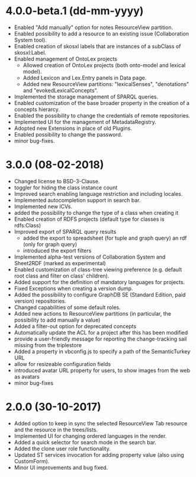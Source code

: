 # 4.0.0-beta.1 (dd-mm-yyyy)
  * Enabled "Add manually" option for notes ResourceView partition.
  * Enabled possibility to add a resource to an existing issue (Collaboration System tool).
  * Enabled creation of skosxl labels that are instances of a subClass of skosxl:Label.
  * Enabled management of OntoLex projects
    * Allowed creation of OntoLex projects (both onto-model and lexical model).
    * Added Lexicon and Lex.Entry panels in Data page.
    * Added new ResourceView partitions: "lexicalSenses", "denotations" and "evokedLexicalConcepts".
  * Implemented the storage management of SPARQL queries.
  * Enabled customization of the base broader property in the creation of a concepts hierarcy.
  * Enabled the possibility to change the credentials of remote repositories.
  * Implemented UI for the management of MetadataRegistry.
  * Adopted new Extensions in place of old Plugins.
  * Enabled possibility to change the password.
  * minor bug-fixes.

# 3.0.0 (08-02-2018)
  * Changed license to BSD-3-Clause.
  * toggler for hiding the class instance count
  * Improved search enabling language restriction and including locales.  
  * Implemented autocompletion support in search bar.
  * Implemented new ICVs.
  * added the possibility to change the type of a class when creating it
  * Enabled creation of RDFS projects (default type for classes is rdfs:Class)
  * Improved export of SPARQL query results
    * added the export to spreadsheet (for tuple and graph query) an rdf (only for graph query)
    * introduced the export filters  
  *	Implemented alpha-test versions of Collaboration System and Sheet2RDF (marked as experimental)
  * Enabled customization of class-tree viewing preference (e.g. default root class and filter on class' children).
  * Added support for the definition of mandatory languages for projects.
  * Fixed Exceptions when creating a version dump.
  * Added the possibility to configure GraphDB SE (Standard Edition, paid version) repositories.
  * Changed capabilities of some default roles.  
  * Added new actions to ResourceView partitions (in particular, the possibility to add manually a value)
  * Added a filter-out option for deprecated concepts
  * Automatically update the ACL for a project after this has been modified
  * provide a user-friendly message for reporting the change-tracking sail missing from the triplestore
  * Added a property in vbconfig.js to specify a path of the SemanticTurkey URL
  * allow for resizeable configuration fields
  * introduced avatar URL property for users, to show images from the web as avatars
  * minor bug-fixes

# 2.0.0 (30-10-2017)
  * Added option to keep in sync the selected ResourceView Tab resource and the resource in the trees/lists.
  * Implemented UI for changing ordered languages in the render.
  * Added a quick selector for search mode in the search bar.
  * Added the clone user role functionality.
  * Updated ST services invocation for adding property value (also using CustomForm).
  * Minor UI improvements and bug fixed.